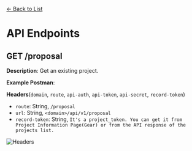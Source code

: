 [<- Back to List](https://github.com/AcuityPPM/APIs/blob/main/endpoints/record.md)

# API Endpoints

## GET /proposal

**Description**: Get an existing project.

**Example Postman**:

**Headers**(`domain`, `route`, `api-auth`, `api-token`, `api-secret`, `record-token`)

- `route`: String, `/proposal`
- `url`: String, `<domain>/api/v1/proposal`
- `record-token`: String, `It's a project_token. You can get it from Project Information Page(Gear) or from the API response of the projects list.`

![Headers](https://github.com/AcuityPPM/APIs/blob/main/img/get_record_headers.webp)
